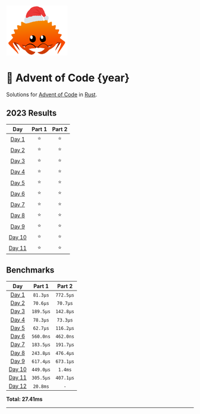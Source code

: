 <img src="./.assets/christmas_ferris.png" width="164">

# 🎄 Advent of Code {year}

Solutions for [Advent of Code](https://adventofcode.com/) in [Rust](https://www.rust-lang.org/).

<!--- advent_readme_stars table --->
## 2023 Results

| Day | Part 1 | Part 2 |
| :---: | :---: | :---: |
| [Day 1](https://adventofcode.com/2023/day/1) | ⭐ | ⭐ |
| [Day 2](https://adventofcode.com/2023/day/2) | ⭐ | ⭐ |
| [Day 3](https://adventofcode.com/2023/day/3) | ⭐ | ⭐ |
| [Day 4](https://adventofcode.com/2023/day/4) | ⭐ | ⭐ |
| [Day 5](https://adventofcode.com/2023/day/5) | ⭐ | ⭐ |
| [Day 6](https://adventofcode.com/2023/day/6) | ⭐ | ⭐ |
| [Day 7](https://adventofcode.com/2023/day/7) | ⭐ | ⭐ |
| [Day 8](https://adventofcode.com/2023/day/8) | ⭐ | ⭐ |
| [Day 9](https://adventofcode.com/2023/day/9) | ⭐ | ⭐ |
| [Day 10](https://adventofcode.com/2023/day/10) | ⭐ | ⭐ |
| [Day 11](https://adventofcode.com/2023/day/11) | ⭐ | ⭐ |
<!--- advent_readme_stars table --->

<!--- benchmarking table --->
## Benchmarks

| Day | Part 1 | Part 2 |
| :---: | :---: | :---:  |
| [Day 1](./src/bin/01.rs) | `81.3µs` | `772.5µs` |
| [Day 2](./src/bin/02.rs) | `70.6µs` | `70.7µs` |
| [Day 3](./src/bin/03.rs) | `189.5µs` | `142.8µs` |
| [Day 4](./src/bin/04.rs) | `78.3µs` | `73.3µs` |
| [Day 5](./src/bin/05.rs) | `62.7µs` | `116.2µs` |
| [Day 6](./src/bin/06.rs) | `560.0ns` | `462.0ns` |
| [Day 7](./src/bin/07.rs) | `183.5µs` | `191.7µs` |
| [Day 8](./src/bin/08.rs) | `243.8µs` | `476.4µs` |
| [Day 9](./src/bin/09.rs) | `617.4µs` | `673.1µs` |
| [Day 10](./src/bin/10.rs) | `449.0µs` | `1.4ms` |
| [Day 11](./src/bin/11.rs) | `305.5µs` | `407.1µs` |
| [Day 12](./src/bin/12.rs) | `20.8ms` | `-` |

**Total: 27.41ms**
<!--- benchmarking table --->

---
